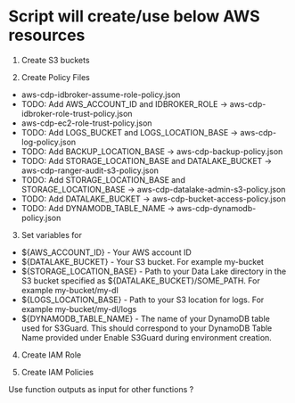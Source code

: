 # Script will create/use below AWS resources

1. Create S3 buckets
   
2. Create Policy Files
  - aws-cdp-idbroker-assume-role-policy.json
  - TODO: Add AWS_ACCOUNT_ID and IDBROKER_ROLE -> aws-cdp-idbroker-role-trust-policy.json
  - aws-cdp-ec2-role-trust-policy.json
  - TODO: Add LOGS_BUCKET and LOGS_LOCATION_BASE -> aws-cdp-log-policy.json
  - TODO: Add BACKUP_LOCATION_BASE -> aws-cdp-backup-policy.json
  - TODO: Add STORAGE_LOCATION_BASE and DATALAKE_BUCKET -> aws-cdp-ranger-audit-s3-policy.json
  - TODO: Add STORAGE_LOCATION_BASE and STORAGE_LOCATION_BASE -> aws-cdp-datalake-admin-s3-policy.json
  - TODO: Add DATALAKE_BUCKET -> aws-cdp-bucket-access-policy.json
  - TODO: Add DYNAMODB_TABLE_NAME -> aws-cdp-dynamodb-policy.json

3. Set variables for 
- ${AWS_ACCOUNT_ID} - Your AWS account ID
- ${DATALAKE_BUCKET} - Your S3 bucket. For example my-bucket
- ${STORAGE_LOCATION_BASE} - Path to your Data Lake directory in the S3 bucket specified as ${DATALAKE_BUCKET}/SOME_PATH. For example my-bucket/my-dl
- ${LOGS_LOCATION_BASE} - Path to your S3 location for logs. For example my-bucket/my-dl/logs
- ${DYNAMODB_TABLE_NAME} - The name of your DynamoDB table used for S3Guard. This should correspond to your DynamoDB Table Name provided under Enable S3Guard during environment creation.

4. Create IAM Role

5. Create IAM Policies

Use function outputs as input for other functions ?